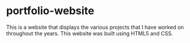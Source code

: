 # portfolio-website
This is a website that displays the various projects that I have worked on throughout the years. 
This website was built using HTML5 and CSS. 
